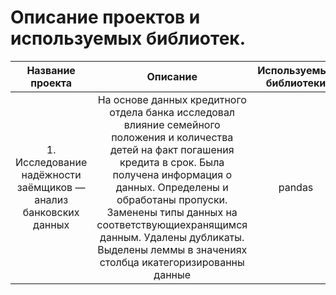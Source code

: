 # Описание проектов и используемых библиотек.

| Название проекта | Описание  | Используемые библиотеки |
| :-------------: |:------------------:| :-----:|
| 1. Исследование надёжности заёмщиков — анализ банковских данных     | На основе данных кредитного отдела банка исследовал влияние семейного положения и количества детей на факт погашения кредита в срок. Была получена информация о данных. Определены и обработаны пропуски. Заменены типы данных на соответствующиехранящимся данным. Удалены дубликаты. Выделены леммы в значениях столбца икатегоризированны данные    | pandas |
